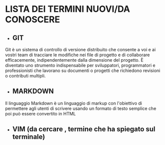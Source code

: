 # LISTA DEI TERMINI NUOVI/DA CONOSCERE

- ## GIT
Git è un sistema di controllo di versione distribuito che consente a voi e ai vostri team di tracciare le modifiche nei file di progetto e di collaborare efficacemente, indipendentemente dalla dimensione del progetto. È diventato uno strumento indispensabile per sviluppatori, programmatori e professionisti che lavorano su documenti o progetti che richiedono revisioni o contributi multipli.

- ## MARKDOWN
Il linguaggio Markdown è un linguaggio di markup con l'obiettivo di permettere agli utenti di scrivere usando un formato di testo semplice che poi può essere convertito in HTML

- ## VIM (da cercare , termine che ha spiegato sul terminale)
